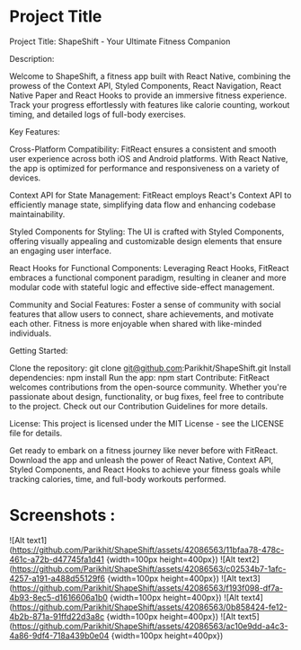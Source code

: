 
# Project Title


Project Title: ShapeShift - Your Ultimate Fitness Companion

Description:

Welcome to ShapeShift, a fitness app built with React Native, combining the prowess of the Context API, Styled Components, React Navigation, React Native Paper and React Hooks to provide an immersive fitness experience. Track your progress effortlessly with features like calorie counting, workout timing, and detailed logs of full-body exercises.

Key Features:

Cross-Platform Compatibility:
FitReact ensures a consistent and smooth user experience across both iOS and Android platforms. With React Native, the app is optimized for performance and responsiveness on a variety of devices.

Context API for State Management:
FitReact employs React's Context API to efficiently manage state, simplifying data flow and enhancing codebase maintainability.

Styled Components for Styling:
The UI is crafted with Styled Components, offering visually appealing and customizable design elements that ensure an engaging user interface.

React Hooks for Functional Components:
Leveraging React Hooks, FitReact embraces a functional component paradigm, resulting in cleaner and more modular code with stateful logic and effective side-effect management.

Community and Social Features:
Foster a sense of community with social features that allow users to connect, share achievements, and motivate each other. Fitness is more enjoyable when shared with like-minded individuals.

Getting Started:

Clone the repository: git clone git@github.com:Parikhit/ShapeShift.git
Install dependencies: npm install
Run the app: npm start
Contribute:
FitReact welcomes contributions from the open-source community. Whether you're passionate about design, functionality, or bug fixes, feel free to contribute to the project. Check out our Contribution Guidelines for more details.

License:
This project is licensed under the MIT License - see the LICENSE file for details.

Get ready to embark on a fitness journey like never before with FitReact. Download the app and unleash the power of React Native, Context API, Styled Components, and React Hooks to achieve your fitness goals while tracking calories, time, and full-body workouts performed.

# Screenshots :
![Alt text1](https://github.com/Parikhit/ShapeShift/assets/42086563/11bfaa78-478c-461c-a72b-d47745fa1d41 {width=100px height=400px})
![Alt text2](https://github.com/Parikhit/ShapeShift/assets/42086563/c02534b7-1afc-4257-a191-a488d55129f6 {width=100px height=400px})
![Alt text3](https://github.com/Parikhit/ShapeShift/assets/42086563/f193f098-df7a-4b93-8ec5-d1616606a1b0 {width=100px height=400px})
![Alt text4](https://github.com/Parikhit/ShapeShift/assets/42086563/0b858424-fe12-4b2b-871a-91ffd22d3a8c {width=100px height=400px})
![Alt text5](https://github.com/Parikhit/ShapeShift/assets/42086563/ac10e9dd-a4c3-4a86-9df4-718a439b0e04 {width=100px height=400px})










